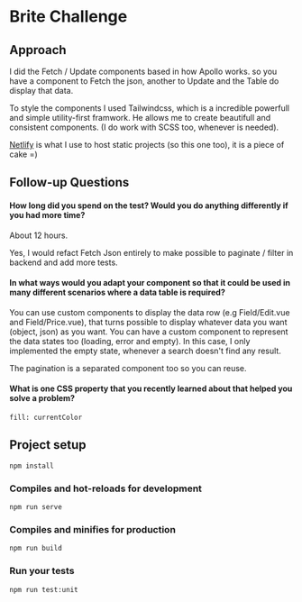 # Brite Challenge

## Approach

I did the Fetch / Update components based in how Apollo works. so you have a component to Fetch the json, another to Update and the Table do display that data.

To style the components I used Tailwindcss, which is a incredible powerfull and simple utility-first framwork. He allows me to create beautifull and consistent components. (I do work with SCSS too, whenever is needed).

[Netlify](https://netlify.com) is what I use to host static projects (so this one too), it is a piece of cake =)

## Follow-up Questions

#### How long did you spend on the test? Would you do anything differently if you had more time?

About 12 hours.

Yes, I would refact Fetch Json entirely to make possible to paginate / filter in backend and add more tests.

#### In what ways would you adapt your component so that it could be used in many different scenarios where a data table is required?

You can use custom components to display the data row (e.g Field/Edit.vue and Field/Price.vue), that turns possible to display whatever data you want (object, json) as you want.
You can have a custom component to represent the data states too (loading, error and empty). In this case, I only implemented the empty state, whenever a search doesn't find any result.

The pagination is a separated component too so you can reuse.


#### What is one CSS property that you recently learned about that helped you solve a problem?

`fill: currentColor`

## Project setup
```
npm install
```

### Compiles and hot-reloads for development
```
npm run serve
```

### Compiles and minifies for production
```
npm run build
```

### Run your tests
```
npm run test:unit
```
